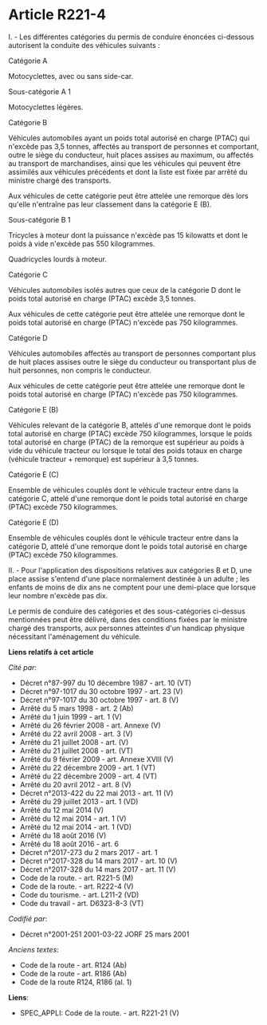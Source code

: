 # Article R221-4

I. - Les différentes catégories du permis de conduire énoncées ci-dessous autorisent la conduite des véhicules suivants :

Catégorie A

Motocyclettes, avec ou sans side-car.

Sous-catégorie A 1

Motocyclettes légères.

Catégorie B

Véhicules automobiles ayant un poids total autorisé en charge (PTAC) qui n'excède pas 3,5 tonnes, affectés au transport de
personnes et comportant, outre le siège du conducteur, huit places assises au maximum, ou affectés au transport de
marchandises, ainsi que les véhicules qui peuvent être assimilés aux véhicules précédents et dont la liste est fixée par
arrêté du ministre chargé des transports.

Aux véhicules de cette catégorie peut être attelée une remorque dès lors qu'elle n'entraîne pas leur classement dans la
catégorie E (B).

Sous-catégorie B 1

Tricycles à moteur dont la puissance n'excède pas 15 kilowatts et dont le poids à vide n'excède pas 550 kilogrammes.

Quadricycles lourds à moteur.

Catégorie C

Véhicules automobiles isolés autres que ceux de la catégorie D dont le poids total autorisé en charge (PTAC) excède 3,5
tonnes.

Aux véhicules de cette catégorie peut être attelée une remorque dont le poids total autorisé en charge (PTAC) n'excède pas
750 kilogrammes.

Catégorie D

Véhicules automobiles affectés au transport de personnes comportant plus de huit places assises outre le siège du conducteur
ou transportant plus de huit personnes, non compris le conducteur.

Aux véhicules de cette catégorie peut être attelée une remorque dont le poids total autorisé en charge (PTAC) n'excède pas
750 kilogrammes.

Catégorie E (B)

Véhicules relevant de la catégorie B, attelés d'une remorque dont le poids total autorisé en charge (PTAC) excède 750
kilogrammes, lorsque le poids total autorisé en charge (PTAC) de la remorque est supérieur au poids à vide du véhicule
tracteur ou lorsque le total des poids totaux en charge (véhicule tracteur + remorque) est supérieur à 3,5 tonnes.

Catégorie E (C)

Ensemble de véhicules couplés dont le véhicule tracteur entre dans la catégorie C, attelé d'une remorque dont le poids total
autorisé en charge (PTAC) excède 750 kilogrammes.

Catégorie E (D)

Ensemble de véhicules couplés dont le véhicule tracteur entre dans la catégorie D, attelé d'une remorque dont le poids total
autorisé en charge (PTAC) excède 750 kilogrammes.

II. - Pour l'application des dispositions relatives aux catégories B et D, une place assise s'entend d'une place normalement
destinée à un adulte ; les enfants de moins de dix ans ne comptent pour une demi-place que lorsque leur nombre n'excède pas
dix.

Le permis de conduire des catégories et des sous-catégories ci-dessus mentionnées peut être délivré, dans des conditions
fixées par le ministre chargé des transports, aux personnes atteintes d'un handicap physique nécessitant l'aménagement du
véhicule.

**Liens relatifs à cet article**

_Cité par_:

  - Décret n°87-997 du 10 décembre 1987 - art. 10 (VT)
  - Décret n°97-1017 du 30 octobre 1997 - art. 23 (V)
  - Décret n°97-1017 du 30 octobre 1997 - art. 8 (V)
  - Arrêté du 5 mars 1998 - art. 2 (Ab)
  - Arrêté du 1 juin 1999 - art. 1 (V)
  - Arrêté du 26 février 2008 - art. Annexe (V)
  - Arrêté du 22 avril 2008 - art. 3 (V)
  - Arrêté du 21 juillet 2008 - art. (V)
  - Arrêté du 21 juillet 2008 - art. (VT)
  - Arrêté du 9 février 2009 - art. Annexe XVIII (V)
  - Arrêté du 22 décembre 2009 - art. 1 (VT)
  - Arrêté du 22 décembre 2009 - art. 4 (VT)
  - Arrêté du 20 avril 2012 - art. 8 (V)
  - Décret n°2013-422 du 22 mai 2013 - art. 11 (V)
  - Arrêté du 29 juillet 2013 - art. 1 (VD)
  - Arrêté du 12 mai 2014 (V)
  - Arrêté du 12 mai 2014 - art. 1 (V)
  - Arrêté du 12 mai 2014 - art. 1 (VD)
  - Arrêté du 18 août 2016 (V)
  - Arrêté du 18 août 2016 - art. 6
  - Décret n°2017-273 du 2 mars 2017 - art. 1
  - Décret n°2017-328 du 14 mars 2017 - art. 10 (V)
  - Décret n°2017-328 du 14 mars 2017 - art. 11 (V)
  - Code de la route. - art. R221-5 (M)
  - Code de la route. - art. R222-4 (V)
  - Code du tourisme. - art. L211-2 (VD)
  - Code du travail - art. D6323-8-3 (VT)

_Codifié par_:

  - Décret n°2001-251 2001-03-22 JORF 25 mars 2001

_Anciens textes_:

  - Code de la route - art. R124 (Ab)
  - Code de la route - art. R186 (Ab)
  - Code de la route R124, R186 (al. 1)

**Liens**:

  - SPEC_APPLI: Code de la route. - art. R221-21 (V)
